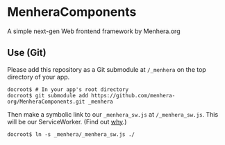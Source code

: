 <!-- -*- tab-width: 4; indent-tabs-mode: nil; -*- -->
# MenheraComponents

A simple next-gen Web frontend framework by Menhera.org

## Use (Git)

Please add this repository as a Git submodule at `/_menhera` on the top directory of your app.

    docroot$ # In your app's root directory
    docroot$ git submodule add https://github.com/menhera-org/MenheraComponents.git _menhera

Then make a symbolic link to our `_menhera_sw.js` at `/_menhera_sw.js`. This will be our ServiceWorker. (Find out [why](https://developers.google.com/web/ilt/pwa/introduction-to-service-worker#registration_and_scope).)

    docroot$ ln -s _menhera/_menhera_sw.js ./


